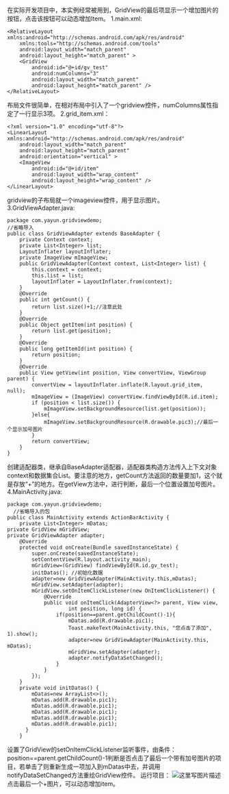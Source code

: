 在实际开发项目中，本实例经常被用到，GridView的最后项显示一个增加图片的按钮，点击该按钮可以动态增加Item。
1.main.xml:
```
<RelativeLayout xmlns:android="http://schemas.android.com/apk/res/android"  
    xmlns:tools="http://schemas.android.com/tools"  
    android:layout_width="match_parent"  
    android:layout_height="match_parent" >  
    <GridView  
        android:id="@+id/gv_test"  
        android:numColumns="3"  
        android:layout_width="match_parent"  
        android:layout_height="match_parent" />  
</RelativeLayout>  
```
布局文件很简单，在相对布局中引入了一个gridview控件，numColumns属性指定了一行显示3项。
2.grid_item.xml：
```
<?xml version="1.0" encoding="utf-8"?>  
<LinearLayout xmlns:android="http://schemas.android.com/apk/res/android"  
    android:layout_width="match_parent"  
    android:layout_height="match_parent"  
    android:orientation="vertical" >  
    <ImageView  
        android:id="@+id/item"  
        android:layout_width="wrap_content"  
        android:layout_height="wrap_content" />  
</LinearLayout>  
```
gridview的子布局就一个imageview控件，用于显示图片。
3.GridViewAdapter.java:

```
package com.yayun.gridviewdemo; 
//省略导入 
public class GridViewAdapter extends BaseAdapter {  
    private Context context;  
    private List<Integer> list;  
    LayoutInflater layoutInflater;  
    private ImageView mImageView;  
    public GridViewAdapter(Context context, List<Integer> list) {  
        this.context = context;  
        this.list = list;  
        layoutInflater = LayoutInflater.from(context);  
    }  
    @Override  
    public int getCount() {  
        return list.size()+1;//注意此处  
    }  
    @Override  
    public Object getItem(int position) {  
        return list.get(position);  
    }  
    @Override  
    public long getItemId(int position) {  
        return position;  
    }  
    @Override  
    public View getView(int position, View convertView, ViewGroup parent) {  
        convertView = layoutInflater.inflate(R.layout.grid_item, null);  
        mImageView = (ImageView) convertView.findViewById(R.id.item);  
        if (position < list.size()) {  
            mImageView.setBackgroundResource(list.get(position));  
        }else{  
            mImageView.setBackgroundResource(R.drawable.pic3);//最后一个显示加号图片  
        }  
        return convertView;  
    }  
} 
```
创建适配器类，继承自BaseAdapter适配器，适配器类构造方法传入上下文对象context和数据集合List。要注意的地方，getCount方法返回的数量要加1，这个就是存放“+”的地方。在getView方法中，进行判断，最后一个位置设置加号图片。
4.MainActivity.java:

```
package com.yayun.gridviewdemo;  
  //省略导入的包 
public class MainActivity extends ActionBarActivity {  
    private List<Integer> mDatas;  
private GridView mGridView;  
private GridViewAdapter adapter;  
    @Override  
    protected void onCreate(Bundle savedInstanceState) {  
        super.onCreate(savedInstanceState);  
        setContentView(R.layout.activity_main);  
        mGridView=(GridView) findViewById(R.id.gv_test);  
        initDatas(); //初始化数据 
        adapter=new GridViewAdapter(MainActivity.this,mDatas);  
        mGridView.setAdapter(adapter);  
        mGridView.setOnItemClickListener(new OnItemClickListener() {  
            @Override  
            public void onItemClick(AdapterView<?> parent, View view,  
                    int position, long id) {  
                if(position==parent.getChildCount()-1){  
                    mDatas.add(R.drawable.pic1);  
                    Toast.makeText(MainActivity.this, "您点击了添加", 1).show();  
                    adapter=new GridViewAdapter(MainActivity.this, mDatas);  
                    mGridView.setAdapter(adapter);  
                    adapter.notifyDataSetChanged();  
                }    
            }  
        });     
    }  
    private void initDatas() {  
        mDatas=new ArrayList<>();  
        mDatas.add(R.drawable.pic1);  
        mDatas.add(R.drawable.pic1);  
        mDatas.add(R.drawable.pic1);  
        mDatas.add(R.drawable.pic1);  
        mDatas.add(R.drawable.pic1);  
      }  
    } 
```
设置了GridView的setOnItemClickListener监听事件，由条件：position==parent.getChildCount()-1判断是否点击了最后一个带有加号图片的项目，若单击了则重新生成一项加入到mDatas中去，并调用notifyDataSetChanged方法重绘GridView控件。
运行项目：
![这里写图片描述](http://img.blog.csdn.net/20160314175030484)
点击最后一个+图片，可以动态增加item。